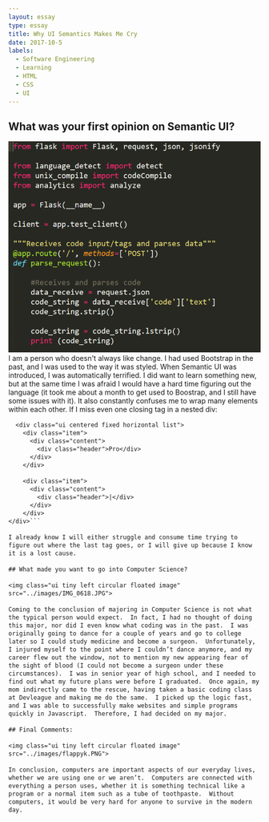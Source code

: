 ```yaml
---
layout: essay
type: essay
title: Why UI Semantics Makes Me Cry
date: 2017-10-5
labels:
  - Software Engineering
  - Learning
  - HTML
  - CSS
  - UI
---
```


## What was your first opinion on Semantic UI?

<img class="ui tiny left circular floated image" src="../images/p1.PNG">
I am a person who doesn't always like change.  I had used Bootstrap in the past, and I was used to the way it was styled.  When Semantic UI was introduced, I was automatically terrified.  I did want to learn something new, but at the same time I was afraid I would have a hard time figuring out the language (it took me about a month to get used to Boostrap, and I still have some issues with it).  It also constantly confuses me to wrap many elements within each other.  If I miss even one closing tag in a nested div:

```<div class ="footer-background">
  <div class="ui centered fixed horizontal list">
    <div class="item">
      <div class="content">
        <div class="header">Pro</div>
      </div>
    </div>

    <div class="item">
      <div class="content">
        <div class="header">|</div>
      </div>
    </div>
</div>```

I already know I will either struggle and consume time trying to figure out where the last tag goes, or I will give up because I know it is a lost cause.

## What made you want to go into Computer Science?

<img class="ui tiny left circular floated image" src="../images/IMG_0618.JPG">

Coming to the conclusion of majoring in Computer Science is not what the typical person would expect.  In fact, I had no thought of doing this major, nor did I even know what coding was in the past.  I was originally going to dance for a couple of years and go to college later so I could study medicine and become a surgeon.  Unfortunately, I injured myself to the point where I couldn’t dance anymore, and my career flew out the window, not to mention my new appearing fear of the sight of blood (I could not become a surgeon under these circumstances).  I was in senior year of high school, and I needed to find out what my future plans were before I graduated.  Once again, my mom indirectly came to the rescue, having taken a basic coding class at Devleague and making me do the same.  I picked up the logic fast, and I was able to successfully make websites and simple programs quickly in Javascript.  Therefore, I had decided on my major.

## Final Comments:

<img class="ui tiny left circular floated image" src="../images/flappyk.PNG">

In conclusion, computers are important aspects of our everyday lives, whether we are using one or we aren’t.  Computers are connected with everything a person uses, whether it is something technical like a program or a normal item such as a tube of toothpaste.  Without computers, it would be very hard for anyone to survive in the modern day.
